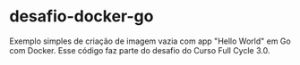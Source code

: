 # desafio-docker-go

Exemplo simples de criação de imagem vazia com app "Hello World" em Go com Docker. Esse código faz parte do desafio do Curso Full Cycle 3.0.
